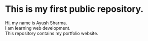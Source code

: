 # This is my first public repository.
Hi, my name is Ayush Sharma.<br>
I am learning web development.<br>
This repository contains my portfolio website.
